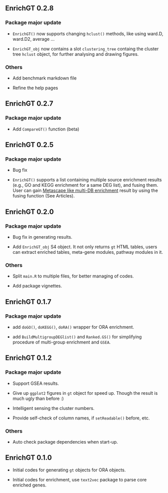 ## EnrichGT 0.2.8

### Package major update

-   `EnrichGT()` now supports changing `hclust()` methods, like using ward.D, ward.D2, average ...

-   `EnrichGT_obj` now contains a slot `clustering_tree` containg the cluster tree `hclust` object, for further analysing and drawing figures.

### Others

-   Add benchmark markdown file

-   Refine the help pages

## EnrichGT 0.2.7

### Package major update

-   Add `CompareGT()` function (beta)

## EnrichGT 0.2.5

### Package major update

-   Bug fix

-   `EnrichGT()` supports a list containing multiple source enrichment results (e.g., GO and KEGG enrichment for a same DEG list), and fusing them. User can gain [Metascape like multi-DB enrichment](https://metascape.org/) result by using the fusing function (See Articles).

## EnrichGT 0.2.0

### Package major update

-   Bug fix in generating results.

-   Add `EnrichGT_obj` S4 object. It not only returns `gt` HTML tables, users can extract enriched tables, meta-gene modules, pathway modules in it.

### Others

-   Split `main.R` to multiple files, for better managing of codes.

-   Add package vignettes.

## EnrichGT 0.1.7

### Package major update

-   add `doGO()`, `doKEGG()`, `doRA()` wrapper for ORA enrichment.

-   add `BuildMultigroupDEGlist()` and `Ranked.GS()` for simplifying procedure of multi-group enrichment and `GSEA`.

## EnrichGT 0.1.2

### Package major update

-   Support GSEA results.

-   Give up `ggplot2` figures in `gt` object for speed up. Though the result is much ugly than before :)

-   Intelligent sensing the cluster numbers.

-   Provide self-check of column names, if `setReadable()` before, etc.

### Others

-   Auto check package dependencies when start-up.

## EnrichGT 0.1.0

-   Initial codes for generating `gt` objects for ORA objects.

-   Initial codes for enrichment, use `text2vec` package to parse core enriched genes.
